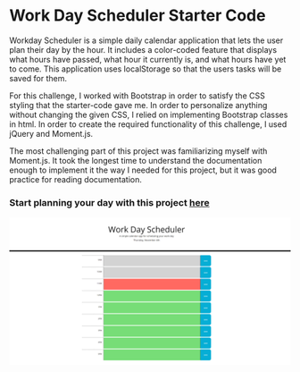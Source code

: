 # Work Day Scheduler Starter Code
Workday Scheduler is a simple daily calendar application that lets the user plan their day by the hour. It includes a color-coded feature that displays what hours have passed, what hour it currently is, and what hours have yet to come. This application uses localStorage so that the users tasks will be saved for them.

For this challenge, I worked with Bootstrap in order to satisfy the CSS styling that the starter-code gave me. In order to personalize anything without changing the given CSS, I relied on implementing Bootstrap classes in html. In order to create the required functionality of this challenge, I used jQuery and Moment.js. 

The most challenging part of this project was familiarizing myself with Moment.js. It took the longest time to understand the documentation enough to implement it the way I needed for this project, but it was good practice for reading documentation.

### Start planning your day with this project [here](https://adairconlin.art/workday-scheduler/)

![website-preview](assets/images/website-preview.PNG)
